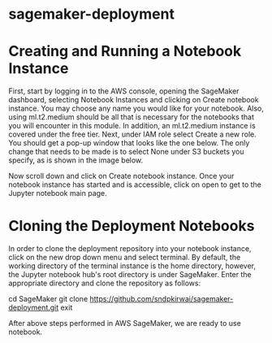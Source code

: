 # sagemaker-deployment

# Creating and Running a Notebook Instance
First, start by logging in to the AWS console, opening the SageMaker dashboard, selecting Notebook Instances and clicking on Create notebook instance.
You may choose any name you would like for your notebook. Also, using ml.t2.medium should be all that is necessary for the notebooks that you will encounter in this module. In addition, an ml.t2.medium instance is covered under the free tier.
Next, under IAM role select Create a new role. You should get a pop-up window that looks like the one below. The only change that needs to be made is to select None under S3 buckets you specify, as is shown in the image below.

Now scroll down and click on Create notebook instance.
Once your notebook instance has started and is accessible, click on open to get to the Jupyter notebook main page.


# Cloning the Deployment Notebooks
In order to clone the deployment repository into your notebook instance, click on the new drop down menu and select terminal. By default, the working directory of the terminal instance is the home directory, however, the Jupyter notebook hub's root directory is under SageMaker. Enter the appropriate directory and clone the repository as follows:

cd SageMaker
git clone https://github.com/sndpkirwai/sagemaker-deployment.git
exit

After above steps performed in AWS SageMaker, we are ready to use notebook.